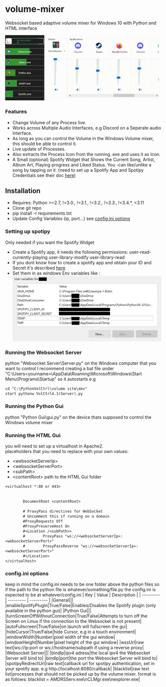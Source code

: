 # volume-mixer
Websocket based adaptive volume mixer for Windows 10 with Python and HTML interface

![Features showcase gif](docs/features.gif)
### Features
- Change Volume of any Process live.  
- Works across Multiple Audio Interfaces, e.g Discord on a Seperate audio Interface.  
- As long as you can control the Volume in the Windows Volume mixer, this should be able to control it.  
- Live update of Processes.  
- Also extracts the Process Icon from the running .exe and uses it as Icon.  
- A Small (optional) Spotify Widget that Shows the Current Song, Artist, Album Art, Playing progress and Liked Status. You -can like/unlike a song by tapping on it.
(need to set up a Spotify App and Spotipy Credentials see their doc [here](https://spotipy.readthedocs.io/en/2.22.1/#quick-start))  

## Installation
+ Requires: Python >=2.7, !=3.0.*, !=3.1.*, !=3.2.*, !=3.3.*, !=3.4.*, <3.11 
+ Clone git repo
+ pip install -r requirements.txt
+ Update Config Variables (ip, port...) see [config.ini options](#configini-options)
  
### Setting up spotipy
Only needed if you want the Spotify Widget  
- Create a Spotify app, it needs the following permissions: user-read-currently-playing user-library-modify user-library-read  
- If you dont know how to create a spotify app and obtain your ID and Secret it's described [here](https://developer.spotify.com/documentation/web-api/concepts/apps)  
- Set them in as windows Env variables like :  
![Spotipy example credentials in Winows Environment Variables](docs/path.png)  


### Running the Websocket Server
python "Websocket Server\Server.py" on the Windows computer that you want to control
I recommend creating a bat file under "C:\Users\<yourname>\AppData\Roaming\Microsoft\Windows\Start Menu\Programs\Startup" so it autostarts
e.g
```
cd "C:\PythonVolCtrl\volume site\dev"
start pythonw VolCtrl4.1(Server).py
```
### Running the Python Gui
python "Python Gui\gui.py" on the device thats supposed to control the Windows volume mixer

### Running the HTML Gui
you will need to set up a virtualhost in Apache2.<br>
placeholders that you need to replace with your own values:
+ \<websocketServerIp\> 
+ \<websocketServerPort\>
+ \<subPath\>
+ \<contentRoot\> path to the HTML Gui folder
```
<virtualhost *:80 or 443>


        DocumentRoot <contentRoot>

        # ProxyPass directives for WebSocket
        # Uncomment this if running on a domain
        #ProxyRequests Off
        #ProxyPreserveHost On
        #<Location /<subPath>>
        #        ProxyPass "ws://<websocketServerIp>:<websocketServerPort>"
        #        ProxyPassReverse "ws://<websocketServerIp>:<websocketServerPort>"
        #</Location>
</virtualhost>
```

### config.ini options
keep in mind the config.ini needs to be one folder above the python files so if the path to the python file is whatever/something/file.py the config.ini is expected to be at whatever/config.ini
| Key      | Value | Description |
| --------- | --------- | --------- |
|General|||
|enableSpotifyPlugin|True/False|Enables/Disables the Spotify plugin (only available in the python gui)|
|Python Gui|||
|turnScreenOffWithoutConnection|True/False|Attempts to turn off the Screen on Linux if the connection to the Websocket is not present|
|autoFullscreen|True/False|on launch will fullscreen the gui|
|hideCursor|True/False|hide Cursor, e.g in a touch environment|
|windowWidth|Number|pixel width of the gui window|
|windowHeight|Number|pixel height of the gui window|
|wssUrl|raw text|ws://ip:port or ws://hostname/subpath if using a reverse proxy|
|Websocket Server|||
|bindIp|ipv4 adress|the local ipv4 the Websocket Server will bind to|
|bindIp|port|the port the Websocket Server will bind to|
|spotipyRedirectUrl|raw text|callback url for spotipy authentication, set in your spotify app. e.g http://localhost:8080/callback|
|blacklist|raw text list|processes that should not be picked up by the volume mixer. format is as follows: blacklist = AMDRSServ.exe\nCLMgr.exe\nexplorer.exe|
